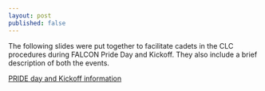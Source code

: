 ```yaml
---
layout: post
published: false
---
```

The following slides were put together to facilitate cadets in the CLC procedures during FALCON Pride Day and Kickoff. They also include a brief description of both the events.

[PRIDE day and Kickoff information](https://docs.google.com/presentation/d/1fcNsD9Emguk-5oCGUB16H6HrJlh1wfT80xxOAaPyuRY/edit?usp=sharing)